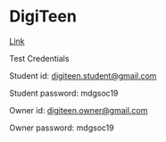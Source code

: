 # DigiTeen

[Link](https://drive.google.com/file/d/1IptY3hgCqFoLB5gEMT6CQ2F_96WUePL2/view?usp=sharing)

Test Credentials

Student id: digiteen.student@gmail.com

Student password: mdgsoc19

Owner id: digiteen.owner@gmail.com

Owner password: mdgsoc19
